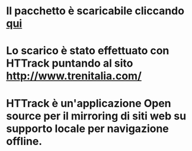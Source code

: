 # Il pacchetto è scaricabile cliccando [qui](https://github.com/conduzione/TcomStatic/archive/master.zip)

# Lo scarico è stato effettuato con HTTrack puntando al sito http://www.trenitalia.com/ 

# HTTrack è un'applicazione Open source per il mirroring di siti web su supporto locale per navigazione offline.
